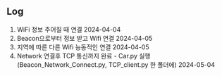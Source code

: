 ## Log
1. WiFi 정보 주어질 때 연결 2024-04-04
2. Beacon으로부터 정보 받고 Wifi 연결 2024-04-05
3. 지역에 따른 다른 Wifi 능동적인 연결 2024-04-05
4. Network 연결후 TCP 통신까지 완료 - Car.py 실행
<br> (Beacon_Network_Connect.py, TCP_client.py 한 폴더에) 2024-05-04
